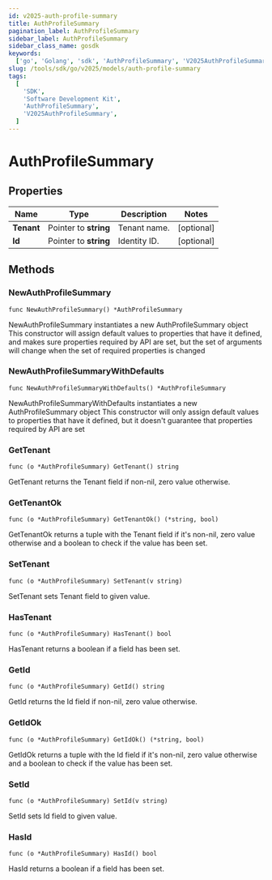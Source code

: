 ```yaml
---
id: v2025-auth-profile-summary
title: AuthProfileSummary
pagination_label: AuthProfileSummary
sidebar_label: AuthProfileSummary
sidebar_class_name: gosdk
keywords:
  ['go', 'Golang', 'sdk', 'AuthProfileSummary', 'V2025AuthProfileSummary']
slug: /tools/sdk/go/v2025/models/auth-profile-summary
tags:
  [
    'SDK',
    'Software Development Kit',
    'AuthProfileSummary',
    'V2025AuthProfileSummary',
  ]
---
```


# AuthProfileSummary

## Properties

| Name       | Type                  | Description  | Notes      |
| ---------- | --------------------- | ------------ | ---------- |
| **Tenant** | Pointer to **string** | Tenant name. | [optional] |
| **Id**     | Pointer to **string** | Identity ID. | [optional] |

## Methods

### NewAuthProfileSummary

`func NewAuthProfileSummary() *AuthProfileSummary`

NewAuthProfileSummary instantiates a new AuthProfileSummary object This constructor will assign default values to properties that have it defined, and makes sure properties required by API are set, but the set of arguments will change when the set of required properties is changed

### NewAuthProfileSummaryWithDefaults

`func NewAuthProfileSummaryWithDefaults() *AuthProfileSummary`

NewAuthProfileSummaryWithDefaults instantiates a new AuthProfileSummary object This constructor will only assign default values to properties that have it defined, but it doesn't guarantee that properties required by API are set

### GetTenant

`func (o *AuthProfileSummary) GetTenant() string`

GetTenant returns the Tenant field if non-nil, zero value otherwise.

### GetTenantOk

`func (o *AuthProfileSummary) GetTenantOk() (*string, bool)`

GetTenantOk returns a tuple with the Tenant field if it's non-nil, zero value otherwise and a boolean to check if the value has been set.

### SetTenant

`func (o *AuthProfileSummary) SetTenant(v string)`

SetTenant sets Tenant field to given value.

### HasTenant

`func (o *AuthProfileSummary) HasTenant() bool`

HasTenant returns a boolean if a field has been set.

### GetId

`func (o *AuthProfileSummary) GetId() string`

GetId returns the Id field if non-nil, zero value otherwise.

### GetIdOk

`func (o *AuthProfileSummary) GetIdOk() (*string, bool)`

GetIdOk returns a tuple with the Id field if it's non-nil, zero value otherwise and a boolean to check if the value has been set.

### SetId

`func (o *AuthProfileSummary) SetId(v string)`

SetId sets Id field to given value.

### HasId

`func (o *AuthProfileSummary) HasId() bool`

HasId returns a boolean if a field has been set.
